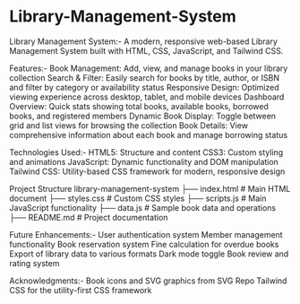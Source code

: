 # Library-Management-System
Library Management System:- A modern, responsive web-based Library Management System built with HTML, CSS, JavaScript, and Tailwind CSS.

Features:-
Book Management: Add, view, and manage books in your library collection
Search & Filter: Easily search for books by title, author, or ISBN and filter by category or availability status
Responsive Design: Optimized viewing experience across desktop, tablet, and mobile devices
Dashboard Overview: Quick stats showing total books, available books, borrowed books, and registered members
Dynamic Book Display: Toggle between grid and list views for browsing the collection
Book Details: View comprehensive information about each book and manage borrowing status

Technologies Used:-
HTML5: Structure and content
CSS3: Custom styling and animations
JavaScript: Dynamic functionality and DOM manipulation
Tailwind CSS: Utility-based CSS framework for modern, responsive design

Project Structure
library-management-system
├── index.html              # Main HTML document
├── styles.css              # Custom CSS styles
├── scripts.js              # Main JavaScript functionality
├── data.js                 # Sample book data and operations
├── README.md               # Project documentation

Future Enhancements:-
User authentication system
Member management functionality
Book reservation system
Fine calculation for overdue books
Export of library data to various formats
Dark mode toggle
Book review and rating system

Acknowledgments:-
Book icons and SVG graphics from SVG Repo
Tailwind CSS for the utility-first CSS framework
